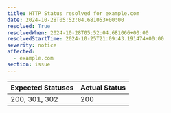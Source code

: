 ```yaml
---
title: HTTP Status resolved for example.com
date: 2024-10-28T05:52:04.681053+00:00
resolved: True
resolvedWhen: 2024-10-28T05:52:04.681066+00:00
resolvedStartTime: 2024-10-25T21:09:43.191474+00:00
severity: notice
affected:
  - example.com
section: issue
---
```


| Expected Statuses | Actual Status  |
|-------------------|----------------|
| 200, 301, 302 | 200 |
